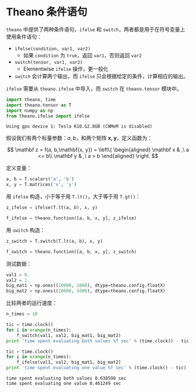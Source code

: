 # Theano 条件语句

`theano` 中提供了两种条件语句，`ifelse` 和 `switch`，两者都是用于在符号变量上使用条件语句：

- `ifelse(condition, var1, var2)`
    - 如果 `condition` 为 `true`，返回 `var1`，否则返回 `var2`
- `switch(tensor, var1, var2)`
    - Elementwise `ifelse` 操作，更一般化
- `switch` 会计算两个输出，而 `ifelse` 只会根据给定的条件，计算相应的输出。

`ifelse` 需要从 `theano.ifelse` 中导入，而 `switch` 在 `theano.tensor` 模块中。


```python
import theano, time
import theano.tensor as T
import numpy as np
from theano.ifelse import ifelse
```

    Using gpu device 1: Tesla K10.G2.8GB (CNMeM is disabled)


假设我们有两个标量参数：$a, b$，和两个矩阵 $\mathbf{x, y}$，定义函数为：

$$ 
\mathbf z = f(a, b,\mathbf{x, y}) = \left\{ 
\begin{aligned}
    \mathbf x & ,\ a <= b\\
    \mathbf y & ,\ a > b
\end{aligned}
\right.
$$

定义变量：


```python
a, b = T.scalars('a', 'b')
x, y = T.matrices('x', 'y')
```

用 `ifelse` 构造，小于等于用 `T.lt()`，大于等于用 `T.gt()`：


```python
z_ifelse = ifelse(T.lt(a, b), x, y)

f_ifelse = theano.function([a, b, x, y], z_ifelse)
```

用 `switch` 构造：


```python
z_switch = T.switch(T.lt(a, b), x, y)

f_switch = theano.function([a, b, x, y], z_switch)
```

测试数据：


```python
val1 = 0.
val2 = 1.
big_mat1 = np.ones((10000, 1000), dtype=theano.config.floatX)
big_mat2 = np.ones((10000, 1000), dtype=theano.config.floatX)
```

比较两者的运行速度：


```python
n_times = 10

tic = time.clock()
for i in xrange(n_times):
    f_switch(val1, val2, big_mat1, big_mat2)
print 'time spent evaluating both values %f sec' % (time.clock() - tic)

tic = time.clock()
for i in xrange(n_times):
    f_ifelse(val1, val2, big_mat1, big_mat2)
print 'time spent evaluating one value %f sec' % (time.clock() - tic)
```

    time spent evaluating both values 0.638598 sec
    time spent evaluating one value 0.461249 sec

